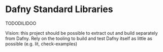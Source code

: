 # Dafny Standard Libraries

TODODILIDOO

Vision: this project should be possible to extract out and build separately from Dafny.
Rely on the tooling to build and test Dafny itself as little as possible (e.g. lit, check-examples)